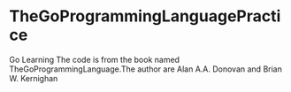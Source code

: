 # TheGoProgrammingLanguagePractice
Go Learning
The code is from the book named TheGoProgrammingLanguage.The author are Alan A.A. Donovan and Brian W. Kernighan